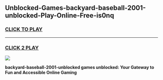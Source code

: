 
## Unblocked-Games-backyard-baseball-2001-unblocked-Play-Online-Free-is0nq
<h3>
<a href="https://premium76.site?title=backyard-baseball-2001-unblocked&ref=26A">CLICK TO PLAY</a></h3>
<hr>

<h3>
<a href="https://premium76.site?title=backyard-baseball-2001-unblocked&ref=26A">CLICK 2 PLAY</a>
  
</h3>

<a href="https://premium76.site?title=backyard-baseball-2001-unblocked&ref=26A"><img src="https://clearcache.store/games.png"></a>


**backyard-baseball-2001-unblocked games unblocked: Your Gateway to Fun and Accessible Online Gaming**
